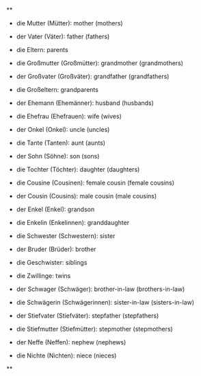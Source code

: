 **

- die Mutter (Mütter): mother (mothers)
    
- der Vater (Väter): father (fathers)
    
- die Eltern: parents
    
- die Großmutter (Großmütter): grandmother (grandmothers)
    
- der Großvater (Großväter): grandfather (grandfathers)
    
- die Großeltern: grandparents
    
- der Ehemann (Ehemänner): husband (husbands)
    
- die Ehefrau (Ehefrauen): wife (wives)
    
- der Onkel (Onkel): uncle (uncles)
    
- die Tante (Tanten): aunt (aunts)
    
- der Sohn (Söhne): son (sons)
    
- die Tochter (Töchter): daughter (daughters)
    
- die Cousine (Cousinen): female cousin (female cousins)
    
- der Cousin (Cousins): male cousin (male cousins)
    
- der Enkel (Enkel): grandson 
    
- die Enkelin (Enkelinnen): granddaughter 
    
- die Schwester (Schwestern): sister
    
- der Bruder (Brüder): brother 
    
- die Geschwister: siblings
    
- die Zwillinge: twins
    
- der Schwager (Schwäger): brother-in-law (brothers-in-law)
    
- die Schwägerin (Schwägerinnen): sister-in-law (sisters-in-law)
    
- der Stiefvater (Stiefväter): stepfather (stepfathers)
    
- die Stiefmutter (Stiefmütter): stepmother (stepmothers)
    
- der Neffe (Neffen): nephew (nephews)
    
- die Nichte (Nichten): niece (nieces)
    

**